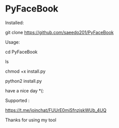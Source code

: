 # PyFaceBook

Installed:

git clone https://github.com/saeedo201/PyFaceBook

Usage:

cd PyFaceBook 

ls

chmod +x install.py


python2 install.py


have a nice day *(:


Supported : 

https://t.me/joinchat/FUUrE0miSfnzjskWUb_4UQ

Thanks for using my tool


